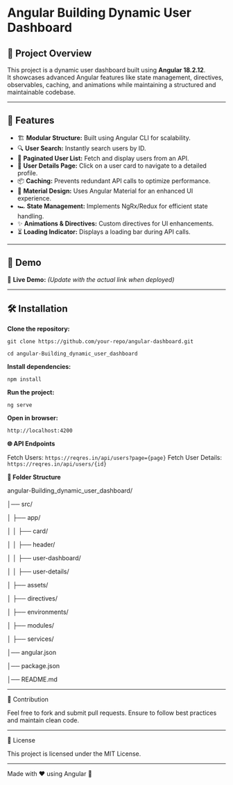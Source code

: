 # Angular Building Dynamic User Dashboard

## 📌 Project Overview

This project is a dynamic user dashboard built using **Angular 18.2.12**.  
It showcases advanced Angular features like state management, directives, observables, caching, and animations while maintaining a structured and maintainable codebase.

---



## 🚀 Features

- 🏗 **Modular Structure:** Built using Angular CLI for scalability.  
- 🔍 **User Search:** Instantly search users by ID.  
- 📄 **Paginated User List:** Fetch and display users from an API.  
- 🔗 **User Details Page:** Click on a user card to navigate to a detailed profile.  
- 📦 **Caching:** Prevents redundant API calls to optimize performance.  
- 🎨 **Material Design:** Uses Angular Material for an enhanced UI experience.  
- 🏎 **State Management:** Implements NgRx/Redux for efficient state handling.  
- ✨ **Animations & Directives:** Custom directives for UI enhancements.  
- ⏳ **Loading Indicator:** Displays a loading bar during API calls.  

---

## 🎥 Demo

🔗 **Live Demo:** _(Update with the actual link when deployed)_

---

## 🛠 Installation

**Clone the repository:**

`git clone https://github.com/your-repo/angular-dashboard.git`

`cd angular-Building_dynamic_user_dashboard`


**Install dependencies:**

`npm install`



**Run the project:**

`ng serve`

**Open in browser:**

`http://localhost:4200`


**🌐 API Endpoints**

Fetch Users: `https://reqres.in/api/users?page={page}`
Fetch User Details: `https://reqres.in/api/users/{id}`


**📂 Folder Structure**

angular-Building_dynamic_user_dashboard/

│── src/

│   ├── app/

│   │   ├── card/

│   │   ├── header/

│   │   ├── user-dashboard/

│   │   ├── user-details/

│   ├── assets/

│   ├── directives/

│   ├── environments/

│   ├── modules/

│   ├── services/

│── angular.json

│── package.json

│── README.md




---

🤝 Contribution

Feel free to fork and submit pull requests. Ensure to follow best practices and maintain clean code.

---

📄 License

This project is licensed under the MIT License.

---

Made with ❤️ using Angular 🚀
